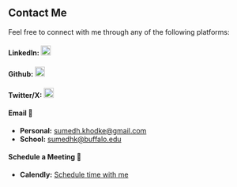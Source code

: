 
## Contact Me

Feel free to connect with me through any of the following platforms:

#### LinkedIn: [<img src="https://cdn.jsdelivr.net/npm/simple-icons@v9/icons/linkedin.svg" width="20px" alt="LinkedIn">](https://www.linkedin.com/in/sumedhkhodke/)
#### Github: [<img src="https://cdn.jsdelivr.net/npm/simple-icons@v9/icons/github.svg" width="20px" alt="GitHub">](https://github.com/sumedhkhodke)
#### Twitter/X: [<img src="https://cdn.jsdelivr.net/npm/simple-icons@v9/icons/twitter.svg" width="20px" alt="Twitter">](https://twitter.com/sumedh_khodke)


#### Email 📧
- **Personal:** [sumedh.khodke@gmail.com](mailto:sumedh.khodke@gmail.com) 
- **School:** [sumedhk@buffalo.edu](mailto:sumedhk@buffalo.edu)

#### Schedule a Meeting 📅
- **Calendly:** [Schedule time with me](https://calendly.com/sumedhkhodke)

